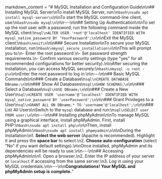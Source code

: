 markdown_content = "# MySQL Installation and Configuration Guide\n\n## Installing MySQL Server\nTo install MySQL Server, run:\n```bash\nsudo apt install mysql-server\n```\n\nTo start the MySQL command-line client, use:\n```bash\nsudo mysql\n```\n\n---\n\n## Setting Up Authentication\n\nTo set up the root user with a password, run the following command inside the MySQL client:\n```sql\nALTER USER 'root'@'localhost' IDENTIFIED WITH mysql_native_password BY 'YourPassword';\n```\n\nExit the MySQL client:\n```bash\nexit\n```\n\n### Secure Installation\nTo secure your MySQL installation, run:\n```bash\nmysql_secure_installation\n```\n\nThis will prompt you to:\n- Enter the root password.\n- Set password strength requirements.\n- Confirm various security settings (type \"yes\" for all recommended configurations for better security).\n\nAfter securing the installation, you can access MySQL securely:\n```bash\nmysql -u root -p\n```\n\nEnter the root password to log in.\n\n---\n\n## Basic MySQL Commands\n\n### Create a Database\n```sql\nCREATE DATABASE DBname;\n```\n\n### Show All Databases\n```sql\nSHOW SCHEMAS;\n```\n\n### Select a Database\n```sql\nUSE DBname;\n```\n\n### Create a New User\n```sql\nCREATE USER 'username'@'localhost' IDENTIFIED WITH mysql_native_password BY 'userPassword';\n```\n\n### Grant Privileges to a User\n```sql\nGRANT ALL ON DBname.* TO 'username'@'localhost';\n```\n\n### List All Users\nSwitch to the `mysql` database and run:\n```sql\nSELECT user FROM user;\n```\n\n---\n\n## Installing phpMyAdmin\n\nTo manage MySQL using a graphical interface, install phpMyAdmin. First, install PHP:\n```bash\nsudo apt install php\n```\n\nThen, install phpMyAdmin:\n```bash\nsudo apt install phpmyadmin\n```\n\nDuring the installation:\n1. **Select the web server** (Apache is recommended). Highlight it and press the **space bar** to select.\n2. **Choose auto-configuration** (select \"No\" if you want default settings).\n\nOnce installed, phpMyAdmin and its dependencies will be ready to use.\n\n---\n\n## Accessing phpMyAdmin\n\n1. Open a browser.\n2. Enter the IP address of your server or `localhost` if accessing from the same server.\n3. Log in using your MySQL credentials.\n\n---\n\n**Congratulations! Your MySQL and phpMyAdmin setup is complete.**"

